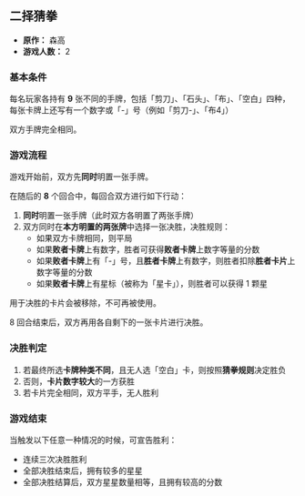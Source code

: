 ## 二择猜拳

- **原作：** 森高
- **游戏人数：** 2

### 基本条件

每名玩家各持有 **9** 张不同的手牌，包括「剪刀」、「石头」、「布」、「空白」四种，每张卡牌上还写有一个数字或「-」号（例如「剪刀-」、「布4」）

双方手牌完全相同。

### 游戏流程

游戏开始前，双方先**同时**明置一张手牌。

在随后的 **8** 个回合中，每回合双方进行如下行动：

1. **同时**明置一张手牌（此时双方各明置了两张手牌）
2. 双方同时在**本方明置的两张牌**中选择一张决胜，决胜规则：
    - 如果双方卡牌相同，则平局
    - 如果**败者卡牌**上有数字，胜者可获得**败者卡牌**上数字等量的分数
    - 如果**败者卡牌**上有「-」号，且**胜者卡牌**上有数字，则胜者扣除**胜者卡片**上数字等量的分数
    - 如果**败者卡牌**上有星标（被称为「星卡」），则胜者可以获得 1 颗星

用于决胜的卡片会被移除，不可再被使用。

8 回合结束后，双方再用各自剩下的一张卡片进行决胜。

### 决胜判定

1. 若最终所选**卡牌种类不同**，且无人选「空白」卡，则按照**猜拳规则**决定胜负
2. 否则，**卡片数字较大**的一方获胜
3. 若卡片完全相同，双方平手，无人胜利

### 游戏结束

当触发以下任意一种情况的时候，可宣告胜利：

- 连续三次决胜胜利
- 全部决胜结束后，拥有较多的星星
- 全部决胜结算后，双方星星数量相等，且拥有较高的分数
